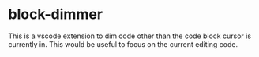 # block-dimmer

This is a vscode extension to dim code other than the code block cursor is currently in.
This would be useful to focus on the current editing code.